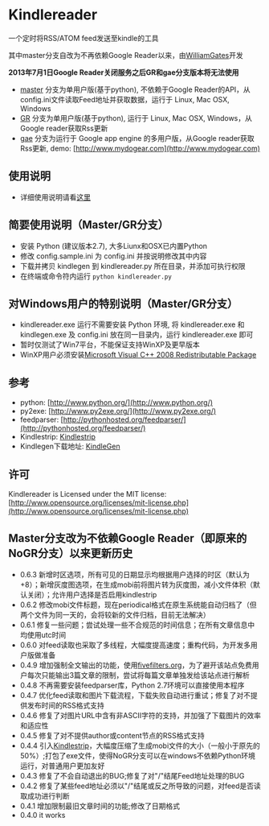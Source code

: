 # Kindlereader

一个定时将RSS/ATOM feed发送至kindle的工具

其中master分支自改为不再依赖Google Reader以来，由[WilliamGates](https://github.com/williamgateszhao)开发

**2013年7月1日Google Reader关闭服务之后GR和gae分支版本将无法使用**

* [master](https://github.com/williamgateszhao/kindlereader/tree/NoGR) 分支为单用户版(基于python), 不依赖于Google Reader的API，从config.ini文件读取Feed地址并获取数据，运行于 Linux, Mac OSX, Windows
* [GR](https://github.com/jiedan/kindlereader/tree/GR) 分支为单用户版(基于python), 运行于 Linux, Mac OSX, Windows，从Google reader获取Rss更新
* [gae](https://github.com/jiedan/kindlereader/tree/gae) 分支为运行于 Google app engine 的多用户版，从Google reader获取Rss更新, demo: [http://www.mydogear.com](http://www.mydogear.com)


## 使用说明

* 详细使用说明请看[这里](http://blog.williamgates.net/2013/04/kindle-reader-without-google-reader/)

## 简要使用说明（Master/GR分支）
* 安装 Python (建议版本2.7), 大多Liunx和OSX已内置Python
* 修改 config.sample.ini 为 config.ini 并按说明修改其中内容
* 下载并拷贝 kindlegen 到 kindlereader.py 所在目录，并添加可执行权限
* 在终端或命令符内运行 ```python kindlereader.py```

## 对Windows用户的特别说明（Master/GR分支）
* kindlereader.exe 运行不需要安装 Python 环境, 将 kindlereader.exe 和 kindlegen.exe 及 config.ini 放在同一目录内，运行 kindlereader.exe 即可
* 暂时仅测试了Win7平台，不能保证支持WinXP及更早版本
* WinXP用户必须安装[Microsoft Visual C++ 2008 Redistributable Package](http://www.microsoft.com/en-us/download/details.aspx?id=29)

## 参考

* python: [http://www.python.org/](http://www.python.org/)
* py2exe: [http://www.py2exe.org/](http://www.py2exe.org/)
* feedparser: [http://pythonhosted.org/feedparser/](http://pythonhosted.org/feedparser/)
* Kindlestrip: [Kindlestrip](http://www.mobileread.com/forums/showthread.php?t=96903)
* Kindlegen下载地址: [KindleGen](http://www.amazon.com/gp/feature.html?ie=UTF8&docId=1000765211)

## 许可

Kindlereader is Licensed under the MIT license: [http://www.opensource.org/licenses/mit-license.php](http://www.opensource.org/licenses/mit-license.php)

## Master分支改为不依赖Google Reader（即原来的NoGR分支）以来更新历史

* 0.6.3 新增时区选项，所有可见的日期显示均根据用户选择的时区（默认为+8）；新增灰度图选项，在生成mobi前将图片转为灰度图，减小文件体积（默认关闭）；允许用户选择是否启用kindlestrip
* 0.6.2 修改mobi文件标题，现在periodical格式在原生系统能自动归档了（但两个文件为同一天的，会将较新的文件归档，目前无法解决）
* 0.6.1 修复一些问题；尝试处理一些不合规范的时间信息；在所有文章信息中均使用utc时间
* 0.6.0 对feed读取也采取了多线程，大幅度提高速度；重构代码，为开发多用户版做准备
* 0.4.9 增加强制全文输出的功能，使用[fivefilters.org](http://fivefilters.org/)，为了避开该站点免费用户每次只能输出3篇文章的限制，尝试将每篇文章单独发给该站点进行解析
* 0.4.8 不再需要安装feedparser库，Python 2.7环境可以直接使用本程序
* 0.4.7 优化feed读取和图片下载流程，下载失败自动进行重试；修复了对不提供发布时间的RSS格式支持
* 0.4.6 修复了对图片URL中含有非ASCII字符的支持，并加强了下载图片的效率和适应性
* 0.4.5 修复了对不提供author或content节点的RSS格式支持
* 0.4.4 引入[Kindlestrip](http://www.mobileread.com/forums/showthread.php?t=96903)，大幅度压缩了生成mobi文件的大小（一般小于原先的50%）;打包了exe文件，使得NoGR分支可以在windows不依赖Python环境运行，对普通用户更加友好
* 0.4.3 修复了不会自动退出的BUG;修复了对"/"结尾Feed地址处理的BUG
* 0.4.2 修复了某些feed地址必须以"/"结尾或反之所导致的问题，对feed是否读取成功进行判断
* 0.4.1 增加限制最旧文章时间的功能;修改了日期格式
* 0.4.0 it works
